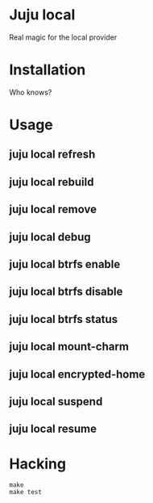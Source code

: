 # Juju local

Real magic for the local provider

# Installation

Who knows?

# Usage

## juju local refresh

## juju local rebuild

## juju local remove

## juju local debug

## juju local btrfs enable

## juju local btrfs disable

## juju local btrfs status

## juju local mount-charm

## juju local encrypted-home

## juju local suspend

## juju local resume

# Hacking

```
make
make test
```
